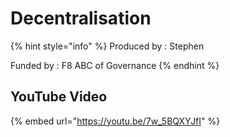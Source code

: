 # Decentralisation

{% hint style="info" %}
Produced by : Stephen

Funded by : F8 ABC of Governance
{% endhint %}

## YouTube Video

{% embed url="https://youtu.be/7w_5BQXYJfI" %}
